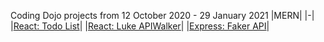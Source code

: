 Coding Dojo projects from 12 October 2020 - 29 January 2021
|MERN|
|-|
|[React: Todo List](https://github.com/ethan-mace/Coding-Dojo/tree/main/MERN/React%20v3%20(Dev)/Functional%20Components/todo_list)|
|[React: Luke APIWalker](https://github.com/ethan-mace/Coding-Dojo/tree/main/MERN/React%20v3%20(Dev)/React%20Routing/luke_apiwalker)|
|[Express: Faker API](https://github.com/ethan-mace/Coding-Dojo/tree/main/MERN/React%20Express/Faker_API)|